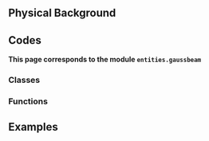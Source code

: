 ## Physical Background



## Codes

**This page corresponds to the module `entities.gaussbeam`** 

### Classes



### Functions





## Examples

